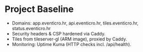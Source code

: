 # Project Baseline
- Domains: app.eventicro.hr, api.eventicro.hr, tiles.eventicro.hr, status.eventicro.hr
- Security headers & CSP hardened via Caddy.
- Tiles from tileserver-gl (ARM image), proxied by Caddy.
- Monitoring: Uptime Kuma (HTTP checks incl. /api/health).
